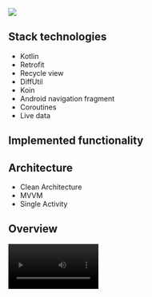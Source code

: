 ![]([Imgur](https://i.imgur.com/HTIfauU.png))

## Stack technologies
- Kotlin
- Retrofit
- Recycle view
- DiffUtil
- Koin
- Android navigation fragment
- Coroutines
- Live data

## Implemented functionality



## Architecture
- Clean Architecture
- MVVM
- Single Activity

## Overview

<video src='[Imgur](https://i.imgur.com/nzZRAE6.mp4)' width=180/>
